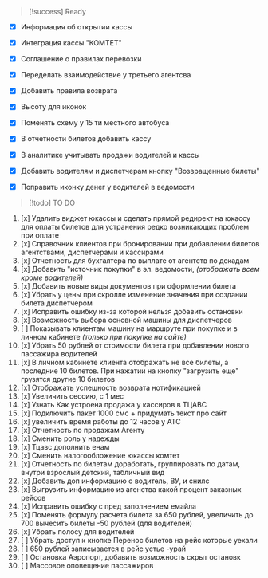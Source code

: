 > [!success] Ready

- [x] Информация об открытии кассы
- [x] Интеграция кассы "КОМТЕТ"
- [x] Соглашение о правилах перевозки
- [x] Переделать взаимодействие у третьего агентсва
- [x] Добавить правила возврата
- [x] Высоту для иконок
- [x] Поменять схему у 15 ти местного автобуса
- [x] В отчетности билетов добавить кассу
- [x] В аналитике учитывать продажи водителей и кассы
- [x] Добавить водителям и диспетчерам кнопку "Возвращенные билеты"
- [x] Поправить иконку денег у водителей в ведомости


> [!todo] TO DO

1. [x] Удалить виджет юкассы и сделать прямой редирект на юкассу для оплаты билетов для устранения редко возникающих проблем при оплате
2. [x] Справочник клиентов при бронировании при добавлении билетов агентствами, диспетчерами и кассирами
3. [x] Отчетность для бухгалтера по выплате от агентств по декадам
4. [x] Добавить "источник покупки" в эл. ведомости, *(отображать всем кроме водителей)*
5. [x] Добавить новые виды документов при оформлении билета
6. [x] Убрать у цены при скролле изменение значения при создании билета диспетчером
7. [x] Исправить ошибку из-за которой нельзя добавить остановки
9. [x] Возможность выбора основной машины для диспетчеров
10. [ ] Показывать клиентам машину на маршруте при покупке и в личном кабинете *(только при покупке на сайте)*
11. [x] Убрать 50 рублей от стоимости билета при добавлении нового пассажира водителей
12. [x] В личном кабинете клиента отображать не все билеты, а последние 10 билетов. При нажатии на кнопку "загрузить еще" грузятся другие 10 билетов
13. [x] Отображать успешность возврата нотификацией
14. [x] Увеличить сессию, с 1 мес
15. [x] Узнать Как устроена продажа у кассиров в ТЦАВС
16. [x] Подключить пакет 1000 смс + придумать текст про сайт
17. [x] увеличить время работы до 12 часов у АТС
18. [x] Отчетность по продажам Агенту
19. [x] Сменить роль у надежды
20. [x] Тцавс дополнить енам
22. [x] Сменить налогообложение юкассы комтет
23. [x] Отчетность по билетам доработать, группировать по датам, внутри взрослый детский, табличный вид
24. [x] Добавить доп информацию о водитель, ВУ, и снилс
25. [x] Выгрузить информацию из агенства какой процент заказных рейсов
26. [x] Исправить ошибку с пред заполнением емайла 
27. [x] Поменять формулу расчета билета за 650 рублей, увеличить до 700 вычесить билеты -50 рублей (для водителей)
28. [x] Убрать полосу для водителей
29. [ ] Убрать доступ к кнопке Перенос билетов на рейс которые уехали
30. [ ] 650 рублей записывается в рейс устье -урай
31. [ ] Остановка Аэропорт, добавить возможность скрыт остановк
32. [ ] Массовое оповещение пассажиров